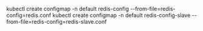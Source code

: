 kubectl create configmap -n default redis-config --from-file=redis-config=redis.conf
kubectl create configmap -n default redis-config-slave --from-file=redis-config=redis-slave.conf

